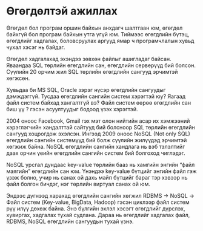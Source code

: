 # Өгөгдөлтэй ажиллах

Өгөгдөл бол програм оршин байхын анхдагч шалтгаан юм, өгөгдөл байхгүй бол програм байхын утга үгүй юм. Тиймээс өгөгдлийн бүтэц, өгөгдлийг хадгалах, боловсруулах аргууд ямар ч програмчлалын хувьд чухал хэсэг нь байдаг.

Өгөгдөл хадгалахад эхэндээ зөвхөн файлыг ашигладаг байсан. Яваандаа SQL төрлийн өгөгдлийн сан, өгөгдлийн серверүүд бий болсон. Сүүлийн 20 орчим жил SQL төрлийн өгөгдлийн сангууд эрчимтэй хөгжсөн.

Хувьдаа би MS SQL, Oracle зэрэг нүсэр өгөгдлийн сангуудыг дэмждэггүй. Тусдаа өгөгдлийн сангийн систем хэрэгтэй юу? Яагаад файл систем байхад хангалтгүй вэ?  Файл систем өөрөө өгөгдлийн сан биш үү ? гэсэн  асуултуудыг бодоод үзэх хэрэгтэй.

2004 оноос Facebook, Gmail гэх мэт олон нийтийн асар их хэмжээний хэрэглэгчийн хандалттай сайтууд бий болсноор SQL төрлийн өгөгдлийн сангууд хоцрогдож эхэлсэн. Ингээд 2009 оноос NoSQL  (Not only SQL) өгөгдлийн сангийн системүүд бий болж сүүлийн жилүүдэд эрчимтэй хөгжиж байна. NoSQL өгөгдлийн сангийн хандлага нь вэб тэлэлтийг даах орчин үеийн өгөгдлийн сангийн систем бий болгоход чиглэдэг.

NoSQL урсгал дундаас key-value төрлийн бааз нь хамгийн энгийн “файл маягийн” өгөгдлийн сан юм. Үнэндээ key-value бүтцийг энгийн файл гэж үзэж болно, учир нь санах ой дахь майп бүтцийг бараг тэр хэвээр нь файл болгон бичдэг, нэг төрлийн виртуал санах ой юм.

Эндээс дүгнээд харахад өгөгдлийн сангийн хөгжил RDBMS → NoSQL → Файл систем (Key-value, BigData, Hadoop) гэсэн циклээр файл систем рүү илүү дөхөж байна.
Энэ бүлгийн эхлэл хэсэгт өгөгдлийг дүрслэх, хувиргах, хадгалах тухай судлана. Дараа нь өгөгдлийг хадгалах файл, RDBMS, NoSQL өгөгдлийн сангуудын тухай үзнэ.

